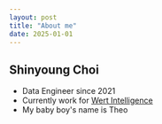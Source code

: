 ```yaml
---
layout: post
title: "About me"
date: 2025-01-01
---
```

## **Shinyoung Choi**
- Data Engineer since 2021
- Currently work for <a href="http://wertcorp.com">Wert Intelligence</a>
- My baby boy's name is Theo